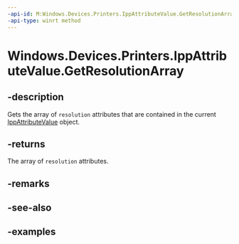 ```yaml
---
-api-id: M:Windows.Devices.Printers.IppAttributeValue.GetResolutionArray
-api-type: winrt method
---
```


# Windows.Devices.Printers.IppAttributeValue.GetResolutionArray

<!--
public System.Collections.Generic.IList<Windows.Devices.Printers.IppResolution> GetResolutionArray ();
-->


## -description

Gets the array of `resolution` attributes that are contained in the current [IppAttributeValue](ippattributevalue.md) object.

## -returns

The array of `resolution` attributes.

## -remarks

## -see-also

## -examples


